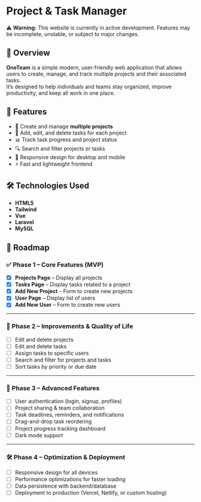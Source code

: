 # Project & Task Manager

⚠ **Warning:** This website is currently in active development. Features may be incomplete, unstable, or subject to major changes.

## 📖 Overview
**OneTeam** is a simple modern, user-friendly web application that allows users to create, manage, and track multiple projects and their associated tasks.  
It’s designed to help individuals and teams stay organized, improve productivity, and keep all work in one place.

## 🚀 Features
- 📂 Create and manage **multiple projects**
- 📝 Add, edit, and delete tasks for each project
- 📊 Track task progress and project status
- 🔍 Search and filter projects or tasks
- 📱 Responsive design for desktop and mobile
- ⚡ Fast and lightweight frontend

## 🛠 Technologies Used
- **HTML5**
- **Tailwind**
- **Vue** 
- **Laravel** 
- **MySQL** 

## 📌 Roadmap

### ✅ Phase 1 – Core Features (MVP)
- [x] **Projects Page** – Display all projects
- [x] **Tasks Page** – Display tasks related to a project
- [x] **Add New Project** – Form to create new projects
- [x] **User Page** – Display list of users
- [x] **Add New User** – Form to create new users

---

### 🚧 Phase 2 – Improvements & Quality of Life
- [ ] Edit and delete projects
- [ ] Edit and delete tasks
- [ ] Assign tasks to specific users
- [ ] Search and filter for projects and tasks
- [ ] Sort tasks by priority or due date

---

### 🔮 Phase 3 – Advanced Features
- [ ] User authentication (login, signup, profiles)
- [ ] Project sharing & team collaboration
- [ ] Task deadlines, reminders, and notifications
- [ ] Drag-and-drop task reordering
- [ ] Project progress tracking dashboard
- [ ] Dark mode support

---

### 🛠 Phase 4 – Optimization & Deployment
- [ ] Responsive design for all devices
- [ ] Performance optimizations for faster loading
- [ ] Data persistence with backend/database
- [ ] Deployment to production (Vercel, Netlify, or custom hosting)
